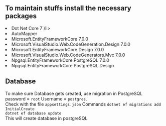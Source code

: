 ## To maintain stuffs install the necessary packages
<li>Dot Net Core 7`/li>
<li>AutoMapper</li>
<li>Microsoft.EntityFrameworkCore 7.0.0</li>
<li>Microsoft.VisualStudio.Web.CodeGeneration.Design 7.0.0</li>
<li>Microsoft.EntityFrameworkCore.Design 7.0.0</li>
<li>Microsoft.VisualStudio.Web.CodeGenerators.Mvc 7.0.0</li>
<li>Npgsql.EntityFrameworkCore.PostgreSQL 7.0.0</li>
<li>Npgsql.EntityFrameworkCore.PostgreSQL.Design</li>

## Database
To make sure Database gets created, use migration in PostgreSQL password = `root` Username = `postgres`.<br> 
Check with the file `appsettings.json`
Commands
`dotnet ef migrations add InitialCreate`<br>
`dotnet ef database update`<br>
This will create database in postgreSQL
